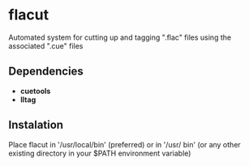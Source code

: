 flacut
======

Automated system for cutting up and tagging ".flac" files using the associated ".cue" files

Dependencies
------------
  * **cuetools**
  * **lltag**

Instalation
-----------
Place flacut in '/usr/local/bin' (preferred) or in '/usr/ bin'  (or any other existing directory in your 
$PATH environment variable)

